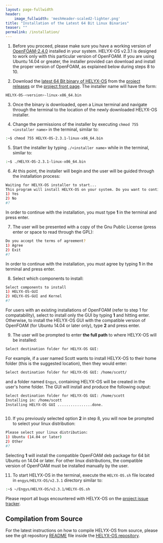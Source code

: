 ```yaml
---
layout: page-fullwidth
header:
    image_fullwidth: 'meshHeader-scaled2-lighter.png'
title: "Installation of the Latest 64 Bit Linux Binaries"
teaser: ""
permalink: /installation/
---
```


1.  Before you proceed, please make sure you have a working version of [OpenFOAM-2.4.0](http://www.openfoam.org/archive/2.4.0/download/source.php) installed in your system. HELYX-OS v2.3.1 is designed to work only with this particular version of OpenFOAM. If you are using Ubuntu 14.04 or greater, the installer provided can download and install the proper version of OpenFOAM, as explained below during steps 8 to 10.

2.  Download the [latest 64 Bit binary of HELYX-OS](https://github.com/ENGYS/HELYX-OS/releases/download/v2.3.1/HELYX-OS-2.3.1-linux-x86_64.bin) from the [project releases](https://github.com/ENGYS/HELYX-OS/releases) or the [project front page](http://engys.github.io/HELYX-OS/).  The installer name will have the form:

```sh
HELYX-OS-<version>-linux-x86_64.bin
```

3.  Once the binary is downloaded, open a Linux terminal and navigate through the terminal to the location of the newly downloaded HELYX-OS installer.

4.  Change the permissions of the installer by executing ```chmod 755 <installer name>``` in the terminal, similar to:

```sh
:~$ chmod 755 HELYX-OS-2.3.1-linux-x86_64.bin
```

5.  Start the installer by typing ```./<installer name>``` while in the terminal, similar to:

```sh
:~$ ./HELYX-OS-2.3.1-linux-x86_64.bin
```

6.  At this point, the installer will begin and the user will be guided through the installation process:

```sh
Waiting for HELYX-OS installer to start...
This program will install HELYX-OS on your system. Do you want to continue?
1) Yes
2) No
#?        
```

In order to continue with the installation, you must type **1** in the terminal and press enter.<br>

7.  The user will be presented with a copy of the Gnu Public License (press enter or space to read through the GPL):

```sh
Do you accept the terms of agreement?
1) Agree
2) Exit
#?
```

In order to continue with the installation, you must agree by typing **1** in the terminal and press enter.<br>

8.  Select which components to install:

```sh
Select components to install
1) HELYX-OS-GUI
2) HELYX-OS-GUI and Kernel
#?
```

For users with an existing installations of OpenFOAM (refer to step 1 for compatability), select to install only the GUI by typing **1** and hitting enter.  Otherwise, to install the HELYX-OS GUI with the compatible version of OpenFOAM (for Ubuntu 14.04 or later only), type **2** and press enter.

9.  The user will be prompted to enter **the full path** to where HELYX-OS will be installed:

```sh
Select destination folder for HELYX-OS GUI:
```

For example, if a user named Scott wants to install HELYX-OS to their home folder (this is the suggested location), then they would enter:

```sh
Select destination folder for HELYX-OS GUI: /home/scott/
```
    
and a folder named ```Engys```, containing HELYX-OS will be created in the user's home folder.  The GUI will install and produce the following output:

```sh
Select destination folder for HELYX-OS GUI: /home/scott
Installing in: /home/scott
Installing HELYX-OS GUI ................done.
        
```

10.  If you previously selected option **2** in step 8, you will now be prompted to select your linux distribution:

```sh
Please select your linux distribution:
1) Ubuntu (14.04 or later)
2) Other
#?
```     

Selecting **1** will install the compatible OpenFOAM deb package for 64 bit Ubuntu on 14.04 or later.  For other linux distributions, the compatible version of OpenFOAM must be installed manually by the user.
    
11.  To start HELYX-OS in the terminal, execute the ```HELYX-OS.sh``` file located in ```engys/HELYX-OS/v2.3.1``` directory similar to:

```sh
:~$ ~/Engys/HELYX-OS/v2.3.1/HELYX-OS.sh       
```

Please report all bugs encountered with HELYX-OS on the [project issue tracker](https://github.com/ENGYS/HELYX-OS/issues).

## Compilation from Source
For the latest instructions on how to compile HELYX-OS from source, please see the git repository [README](https://github.com/ENGYS/HELYX-OS/blob/master/README.md) file inside the [HELYX-OS repository](https://github.com/ENGYS/HELYX-OS).

